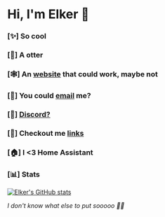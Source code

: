 
# Hi, I'm Elker 👋
### [✨] So cool
### [🦦] A otter
### [🕸️] An [website](https://elker54.com) that could work, maybe not
### [📨] You could [email](https://elker.cc/email) me?
### [🔌] [Discord?](https://elker.cc/discord)
### [🔗] Checkout me [links](https://elker.cc/links)
### [🏠] I <3 Home Assistant

### [📊] Stats
[![Elker's GitHub stats](https://github-readme-stats.vercel.app/api?username=ELKER54)](https://github.com/anuraghazra/github-readme-stats)

*I don't know what else to put sooooo 🏳️‍🌈*
